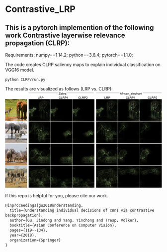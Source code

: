 # Contrastive_LRP

## This is a pytorch implemention of the following work Contrastive layerwise relevance propagation (CLRP):
Requirements: numpy==1.14.2; python==3.6.4; pytorch==1.1.0;

The code creates CLRP saliency maps to explain individual classification on VGG16 model.
```
python CLRP/run.py
```
The results are visualized as follows (LRP vs. CLRP):
![CLRP vs.LRP](CLRP/SMs/vgg_explanations.png)


If this repo is helpful for you, please cite our work.
```
@inproceedings{gu2018understanding,
  title={Understanding individual decisions of cnns via contrastive backpropagation},
  author={Gu, Jindong and Yang, Yinchong and Tresp, Volker},
  booktitle={Asian Conference on Computer Vision},
  pages={119--134},
  year={2018},
  organization={Springer}
}
```
